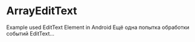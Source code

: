 # ArrayEditText
Example used EditText Element in Android 
Ещё одна попытка обработки событий EditText...
